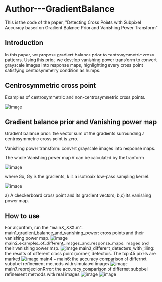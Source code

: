 # Author---GradientBalance
This is the code of the paper, "Detecting Cross Points with Subpixel Accuracy based on Gradient Balance Prior and Vanishing Power Transform"
## Introduction
In this paper, we propose gradient balance prior to centrosymmetric cross patterns. Using this prior, we develop vanishing power transform to convert grayscale images into response maps, highlighting every cross point satisfying centrosymmetry condition as humps.

## Centrosymmetric cross point
Examples of centrosymmetric and non-centrosymmetric cross points.

![image](https://github.com/Lilin2015/Author---GradientBalance/assets/17568542/b5b4c371-361d-410e-b233-30f279b76e7a)

## Gradient balance prior and Vanishing power map
Gradient balance prior: the vector sum of the gradients surrounding a centrosymmetric cross point is zero.

Vanishing power transform: convert grayscale images into response maps.

The whole Vanishing power map V can be calculated by the tranform

![image](https://user-images.githubusercontent.com/17568542/201604838-ff0e3855-953f-48ef-a400-cc292c80582c.png)

where Gx, Gy is the gradients, k is a isotropix low-pass sampling kernel.   

![image](https://user-images.githubusercontent.com/17568542/201600973-15d49af0-f23b-4c0c-a457-6af49e3cd324.png)

a) A checkerboard cross point and its gradient vectors; 
b,c) Its vanishing power map.

## How to use
For algorithm, run the "mainX_XXX.m".
main1_gradient_balance_and_vanishing_power: cross points and their vanishing power map.
![image](https://github.com/Lilin2015/Author---GradientBalance/assets/17568542/1e9d4ead-4cf1-4039-8b10-59f5d6e15375)
main2_examples_of_different_images_and_response_maps: images and their vanishing power map.
![image](https://github.com/Lilin2015/Author---GradientBalance/assets/17568542/64b875f8-03b7-4130-98a5-db672af61760)
main3_different_detectors_with_tiling: the results of different cross point (corner) detectors. The top 45 pixels
are marked
![image](https://github.com/Lilin2015/Author---GradientBalance/assets/17568542/167f0a2f-dd13-4fa8-a738-40615d3b4453)
main4 ~ main6: the accuracy comparison of differnet subpixel refinement methods with simulated images
![image](https://github.com/Lilin2015/Author---GradientBalance/assets/17568542/ef40c711-a93c-41a7-a723-7ab8d49bb70b)
main7_reprojectionRrror: the accuracy comparison of differnet subpixel refinement methods with real images
![image](https://github.com/Lilin2015/Author---GradientBalance/assets/17568542/eb8e7cfc-1c0e-4039-8877-39a8ec9bb36a)
![image](https://github.com/Lilin2015/Author---GradientBalance/assets/17568542/b5ed1105-3de9-4840-9eb3-734d3d6d49cf)
